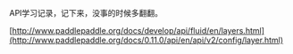 API学习记录，记下来，没事的时候多翻翻。

[http://www.paddlepaddle.org/docs/develop/api/fluid/en/layers.html](http://www.paddlepaddle.org/docs/0.11.0/api/en/api/v2/config/layer.html)





